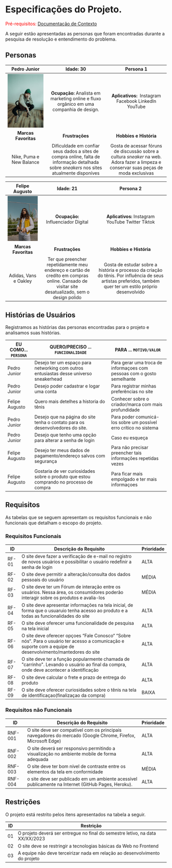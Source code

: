 # Especificações do Projeto.

<span style="color:red">Pré-requisitos: <a href="1-Documentação de Contexto.md"> Documentação de Contexto</a></span>

A seguir estão apresentadas as personas que foram encontradas durante a pesquisa de resolução e entendimento do problema.

## Personas

| Pedro Junior | Idade: 30 | Persona 1 | 
|:---:|:---:|:---:|
| ![Persona Pedro Junior](img/persona1.jpeg)| **Ocupação:**  Analista em marketing online e fluxo orgânico em uma companhia de design.| **Aplicativos:**  Instagram Facebook LinkedIn YouTube |
| **Marcas Favoritas**| **Frustrações** | **Hobbies e História** |
| Nike, Puma e New Balance | Dificuldade em confiar seus dados a sites de compra online, falta de informação detalhada sobre _sneakers_ nos sites atualmente disponíves |  Gosta de acessar fóruns de discussão sobre a cultura _sneaker_ na web. Adora fazer a limpeza e conservar suas peças de moda exclusivas|

| Felipe Augusto | Idade: 21 |Persona 2|
|:---:|:---:|:---:|
| ![Persona Felipe Augusto](img/persona2.jpeg) | **Ocupação:** Influenciador Digital| **Aplicativos:** Instagram YouTube Twitter Tiktok |
| **Marcas Favoritas**| **Frustrações**| **Hobbies e História** |
|  Adidas, Vans e Oakley| Ter que preencher repetidamente meu endereço e cartão de credíto em compras online. Cansado de visitar site desatualizado, sem o design polido | Gosta de estudar sobre a história e processo da criação do tênis. Por influência de seus artistas preferidos, também quer ter um estilo próprio desenvolvido |

## Histórias de Usuários

Registramos as histórias das personas encontradas para o projeto e analisamos suas histórias.

|EU COMO... `PERSONA`| QUERO/PRECISO ... `FUNCIONALIDADE` |PARA ... `MOTIVO/VALOR`                 |
|--------------------|------------------------------------|----------------------------------------|
| Pedro Junior |  Desejo ter um espaço para networking com outros entusiastas desse universo sneakerhead     | Para gerar uma troca de informaçoes com pessoas com o gosto semelhante      |
| Pedro Junior | Desejo poder cadastrar e logar uma conta | Para registrar minhas preferências no site |
| Felipe Augusto | Quero mais detelhes a historia do tênis      | Conhecer sobre o criador/marca com mais profundidade     |
| Pedro Junior | Desejo que na página do site tenha o contato para os desenvolvedores do site.       | Para poder comunicá-los sobre um possível erro crítico no sistema |
|Pedro Junior | Desejo que tenho uma opção para alterar a senha de login |  Caso eu esqueça     |
| Felipe Augusto |  Desejo ter meus dados de pagamento/endereço salvos com segurança      | Para não precisar preencher tais informações repetidas vezes  |    
| Felipe Augusto | Gostaria de ver curiosidades sobre o produto que estou comprando no processo de compra | Para ficar mais empolgado e ter mais informaçoes |

## Requisitos

As tabelas que se seguem apresentam os requisitos funcionais e não funcionais que detalham o escopo do projeto.

### Requisitos Funcionais

|ID   | Descrição do Requisito  | Prioridade |
|-----|-----------------------------------------|----|
|RF-01| O site deve fazer a verificação de e-mail no registro de novos usuários e possibilitar o usuário redefinir a senha de login | ALTA | 
|RF-02| O site deve permitir a alteração/consulta dos dados pessoais do usuário   | MÉDIA |
|RF-03| O site deve ter um Fórum de interação entre os usuários. Nessa área, os consumidores poderão interagir sobre os produtos e avalia-los | MÉDIA |
|RF-04| O site deve apresentar informações na tela inicial, de forma que o usuaruio tenha acesso ao produto e a todas as funcionalidades do site |ALTA|
|RF-05| O site deve oferecer uma funcionalidade de pesquisa na tela inicial |ALTA|
|RF-06| O site deve oferecer opçoes “Fale Conosco“ “Sobre nós“. Para o usuário ter acesso a comunicação e suporte com a equipe de desenvolvimento/mantedores do site |ALTA|
|RF-07| O site deve ter a função popularmente chamada de "carrinho". Levando o usuário ao final da compra, onde deve acontecer a identificação |ALTA|
|RF-08| O site deve calcular o frete e prazo de entrega do produto |ALTA|
|RF-09| O site deve oferecer curiosidades sobre o tênis na tela de identificaçao(finalizaçao da compra) | BAIXA |


### Requisitos não Funcionais

|ID     | Descrição do Requisito  |Prioridade |
|-------|-------------------------|----|
|RNF-001| O site deve ser compatível com os principais navegadores do mercado (Google Chrome, Firefox, Microsoft Edge) | ALTA | 
|RNF-002| O site deverá ser responsivo permitindo a visualização no ambiente mobile de forma adequada |  ALTA | 
|RNF-003| O site deve ter bom nível de contraste entre os elementos da tela em conformidade |MÉDIA|
|RNF-004| o site deve ser publicado em um ambiente acessível publicamente na Internet (GitHub Pages, Heroku). |ALTA| 

## Restrições

O projeto está restrito pelos itens apresentados na tabela a seguir.

|ID| Restrição                                             |
|--|-------------------------------------------------------|
|01| O projeto deverá ser entregue no final do semestre letivo, na data XX/XX/2023 |
|02| O site deve se restringir a tecnologias básicas da Web no Frontend |
|03| A equipe não deve terceirizar nada em relação ao desenvolvimento do projeto |
